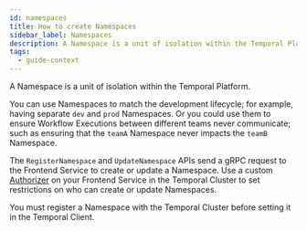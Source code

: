 ```yaml
---
id: namespaces
title: How to create Namespaces
sidebar_label: Namespaces
description: A Namespace is a unit of isolation within the Temporal Platform.
tags:
  - guide-context
---
```


A Namespace is a unit of isolation within the Temporal Platform.

You can use Namespaces to match the development lifecycle; for example, having separate `dev` and `prod` Namespaces.
Or you could use them to ensure Workflow Executions between different teams never communicate; such as ensuring that the `teamA` Namespace never impacts the `teamB` Namespace.

The `RegisterNamespace` and `UpdateNamespace` APIs send a gRPC request to the Frontend Service to create or update a Namespace.
Use a custom [Authorizer](/concepts/what-is-an-authorizer-plugin) on your Frontend Service in the Temporal Cluster to set restrictions on who can create or update Namespaces.

You must register a Namespace with the Temporal Cluster before setting it in the Temporal Client.
